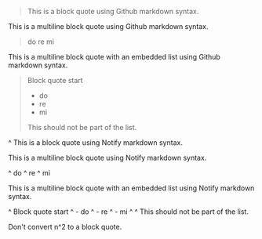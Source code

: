 > This is a block quote using Github markdown syntax.

This is a multiline block quote using Github markdown syntax.

> do
> re
> mi

This is a multiline block quote with an embedded list using Github markdown syntax.

> Block quote start
> + do
> + re
> + mi
>
> This should not be part of the list.

^ This is a block quote using Notify markdown syntax.

This is a multiline block quote using Notify markdown syntax.

^ do
^ re
^ mi

This is a multiline block quote with an embedded list using Notify markdown syntax.

^ Block quote start
^ - do
^ - re
^ - mi
^
^ This should not be part of the list.

Don't convert n^2 to a block quote.

